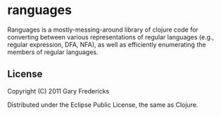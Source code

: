 # ranguages

Ranguages is a mostly-messing-around library of clojure code for
converting between various representations of regular languages (e.g.,
regular expression, DFA, NFA), as well as efficiently enumerating the
members of regular languages.

## License

Copyright (C) 2011 Gary Fredericks

Distributed under the Eclipse Public License, the same as Clojure.
